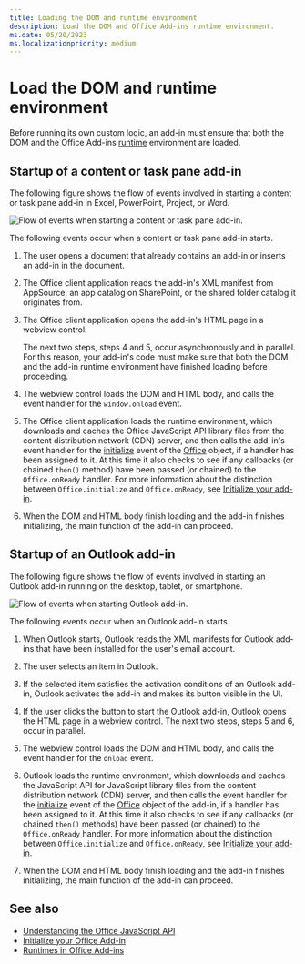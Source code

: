 ```yaml
---
title: Loading the DOM and runtime environment
description: Load the DOM and Office Add-ins runtime environment.
ms.date: 05/20/2023
ms.localizationpriority: medium
---
```



# Load the DOM and runtime environment

Before running its own custom logic, an add-in must ensure that both the DOM and the Office Add-ins [runtime](../testing/runtimes.md) environment are loaded.

## Startup of a content or task pane add-in

The following figure shows the flow of events involved in starting a content or task pane add-in in Excel, PowerPoint, Project, or Word.

![Flow of events when starting a content or task pane add-in.](../images/office15-app-sdk-loading-dom-agave-runtime.png)

The following events occur when a content or task pane add-in starts.

1. The user opens a document that already contains an add-in or inserts an add-in in the document.

2. The Office client application reads the add-in's XML manifest from AppSource, an app catalog on SharePoint, or the shared folder catalog it originates from.

3. The Office client application opens the add-in's HTML page in a webview control.

    The next two steps, steps 4 and 5, occur asynchronously and in parallel. For this reason, your add-in's code must make sure that both the DOM and the add-in runtime environment have finished loading before proceeding.

4. The webview control loads the DOM and HTML body, and calls the event handler for the `window.onload` event.

5. The Office client application loads the runtime environment, which downloads and caches the Office JavaScript API library files from the content distribution network (CDN) server, and then calls the add-in's event handler for the [initialize](/javascript/api/office#Office_initialize_reason_) event of the [Office](/javascript/api/office) object, if a handler has been assigned to it. At this time it also checks to see if any callbacks (or chained `then()` method) have been passed (or chained) to the `Office.onReady` handler. For more information about the distinction between `Office.initialize` and `Office.onReady`, see [Initialize your add-in](initialize-add-in.md).

6. When the DOM and HTML body finish loading and the add-in finishes initializing, the main function of the add-in can proceed.

## Startup of an Outlook add-in

The following figure shows the flow of events involved in starting an Outlook add-in running on the desktop, tablet, or smartphone.

![Flow of events when starting Outlook add-in.](../images/outlook15-loading-dom-agave-runtime.png)

The following events occur when an Outlook add-in starts.

1. When Outlook starts, Outlook reads the XML manifests for Outlook add-ins that have been installed for the user's email account.

2. The user selects an item in Outlook.

3. If the selected item satisfies the activation conditions of an Outlook add-in, Outlook activates the add-in and makes its button visible in the UI.

4. If the user clicks the button to start the Outlook add-in, Outlook opens the HTML page in a webview control. The next two steps, steps 5 and 6, occur in parallel.

5. The webview control loads the DOM and HTML body, and calls the event handler for the `onload` event.

6. Outlook loads the runtime environment, which downloads and caches the JavaScript API for JavaScript library files from the content distribution network (CDN) server, and then calls the event handler for the [initialize](/javascript/api/office#Office_initialize_reason_) event of the [Office](/javascript/api/office) object of the add-in, if a handler has been assigned to it. At this time it also checks to see if any callbacks (or chained `then()` methods) have been passed (or chained) to the `Office.onReady` handler. For more information about the distinction between `Office.initialize` and `Office.onReady`, see [Initialize your add-in](initialize-add-in.md).

7. When the DOM and HTML body finish loading and the add-in finishes initializing, the main function of the add-in can proceed.

## See also

- [Understanding the Office JavaScript API](understanding-the-javascript-api-for-office.md)
- [Initialize your Office Add-in](initialize-add-in.md)
- [Runtimes in Office Add-ins](../testing/runtimes.md)
